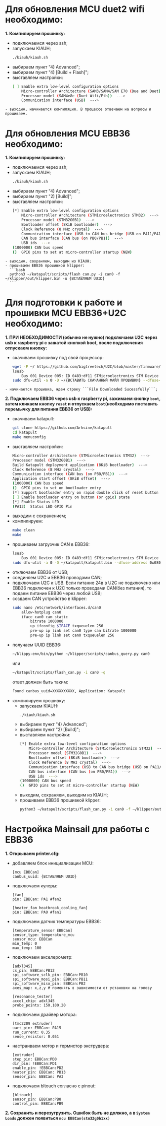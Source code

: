 # Для обновления MCU duet2 wifi необходимо:  

**1. Компилируем прошивку:**  
   - подключаемся через ssh;  
   - запускаем KIAUH;  
     ```bash
     ./kiauh/kiauh.sh
     ```  
   - выбираем пункт "4) Advanced";  
   - выбираем пункт "4) [Build + Flash]";  
   - выставляем настройки:  
     ```bash
     [ ] Enable extra low-level configuration options
         Micro-controller Architecture (SAM3/SAM4/SAM E70 (Due and Duet))  --->
         Processor model (SAM4e8e (Duet Wifi/Eth))  --->
         Communication interface (USB)  --->
      ```  
    - выходим, начинается компиляция. В процессе отвечаем на вопросы и прошиваем.  

# Для обновления MCU EBB36 необходимо:  

**1. Компилируем прошивку:**  
   - подключаемся через ssh;
   - запускаем KIAUH;  
     ```bash 
     ./kiauh/kiauh.sh
     ```  
   - выбираем пункт "4) Advanced";  
   - выбираем пункт "2) [Build]";  
   - выставляем настройки:  
     ```bash
     [*] Enable extra low-level configuration options
         Micro-controller Architecture (STMicroelectronics STM32)  --->
         Processor model (STM32G0B1)  --->
         Bootloader offset (8KiB bootloader)  --->
         Clock Reference (8 MHz crystal)  --->
         Communication interface (USB to CAN bus bridge (USB on PA11/PA12))  --->
         CAN bus interface (CAN bus (on PB0/PB1))  --->
         USB ids  --->
     (1000000) CAN bus speed
     ()  GPIO pins to set at micro-controller startup (NEW)
     ```  
    - выходим, сохраняем, выходим из KIAUH;  
    - прошиваем EBB36 прошивкой klipper:  
      ```bash
      python3 ~/katapult/scripts/flash_can.py -i can0 -f ~/klipper/out/klipper.bin -u {ВСТАВЛЯЕМ UUID}
      ```

# Для подготовки к работе и прошивки MCU EBB36+U2C необходимо:  

**1. ПРИ НЕОБХОДИМОСТИ (обычно не нужно) подключаем U2C через usb к raspberry pi с зажатой кнопкой boot, после подключения отпускаем кнопку:**  
   - скачиваем прошивку под свой процессор:  
     ```bash
     wget -P ~/ https://github.com/bigtreetech/U2C/blob/master/firmware/{ВСТАВИТЬ НЕОБХОДИМЫЙ ФАЙЛ ПРОШИВКИ}
     lsusb
         Bus 001 Device 005: ID 0483:df11 STMicroelectronics STM Device in DFU Mode
     sudo dfu-util -a 0 -D ~/{ВСТАВИТЬ СКАЧАННЫЙ ФАЙЛ ПРОШИВКИ} --dfuse-address 0x08000000:force:mass-erase:leave -d {ВСТАВИТЬ ID ИЗ КОМАНДЫ lsusb}
     ```  
    - начинается прошивка, ждем строку ```File Downloaded Sucessfully```;  
**2. Подключаем EBB36 через usb к raspberry pi, зажимаем кнопку ```boot```, затем кликаем кнопку ```reset``` и отпускаем ```boot```(необходимо поставить перемычку для питания EBB36 от USB):**  
   - скачиваем katapult:  
     ```bash
     git clone https://github.com/Arksine/katapult
     cd katapult
     make menuconfig
     ```
   - выставляем настройки:  
     ```bash
     Micro-controller Architecture (STMicroelectronics STM32)  --->
     Processor model (STM32G0B1)  --->
     Build Katapult deployment application (8KiB bootloader)  --->
     Clock Reference (8 MHz crystal)  --->
     Communication interface (CAN bus (on PB0/PB1))  --->
     Application start offset (8KiB offset)  --->
     (1000000) CAN bus speed
     ()  GPIO pins to set on bootloader entry
     [*] Support bootloader entry on rapid double click of reset button
     [ ] Enable bootloader entry on button (or gpio) state
     [*] Enable Status LED
     (PA13)  Status LED GPIO Pin
     ```  
   - выходим с сохранением;  
   - компилируем:  
     ```bash
     make clean
     make
     ```  
   - прошиваем загрузчик CAN в EBB36:
     ```bash
     lsusb
         Bus 001 Device 005: ID 0483:df11 STMicroelectronics STM Device in DFU Mode
     sudo dfu-util -a 0 -D ~/katapult/katapult.bin --dfuse-address 0x08000000:force:mass-erase:leave -d {ВСТАВИТЬ ID ИЗ КОМАНДЫ lsusb}
     ```  
   - отключаем EBB36 от USB;  
   - соединяем U2C и EBB36 проводами CAN;  
   - подключаем U2C к USB. Если питание 24в в U2C не подключено или EBB36 подключен к U2C только проводами CAN(без питания), то подаем питание EBB36 через любой USB;  
   - создаем CAN устройство в klipper:  
     ```bash
     sudo nano /etc/network/interfaces.d/can0
         allow-hotplug can0
         iface can0 can static
             bitrate 1000000
             up ifconfig $IFACE txqueuelen 256
             pre-up ip link set can0 type can bitrate 1000000
             pre-up ip link set can0 txqueuelen 256

     ```  
   - получаем UUID EBB36:  
     ```bash
     ~/klippy-env/bin/python ~/klipper/scripts/canbus_query.py can0
     ```
     или  
     ```bash
     ~/katapult/scripts/flash_can.py -i can0 -q
     ```  
     ответ должен быть таким:  
     ```bash
     Found canbus_uuid=XXXXXXXXXX, Application: Katapult
     ```  
   - компилируем прошивку:   
     - запускаем KIAUH:  
       ```bash 
       ./kiauh/kiauh.sh
       ```  
     - выбираем пункт "4) Advanced";  
     - выбираем пункт "2) [Build]";  
     - выставляем настройки:  
       ```bash
       [*] Enable extra low-level configuration options
           Micro-controller Architecture (STMicroelectronics STM32)  --->
           Processor model (STM32G0B1)  --->
           Bootloader offset (8KiB bootloader)  --->
           Clock Reference (8 MHz crystal)  --->
           Communication interface (USB to CAN bus bridge (USB on PA11/PA12))  --->
           CAN bus interface (CAN bus (on PB0/PB1))  --->
           USB ids  --->
       (1000000) CAN bus speed
       ()  GPIO pins to set at micro-controller startup (NEW)
       ```  
     - выходим, сохраняем, выходим из KIAUH;  
     - прошиваем EBB36 прошивкой klipper:  
       ```bash
       python3 ~/katapult/scripts/flash_can.py -i can0 -f ~/klipper/out/klipper.bin -u {ВСТАВЛЯЕМ UUID}
       ```  

# Настройка Mainsail для работы с EBB36  

**1. Открываем printer.cfg:**  
   - добавляем блок инициализации MCU:  
     ```
     [mcu EBBCan]
     canbus_uuid: {ВСТАВЛЯЕМ UUID}
     ```  
   - подключаем кулеры:  
     ```
     [fan]
     pin: EBBCan: PA1 #fan2

     [heater_fan heatbreak_cooling_fan]
     pin: EBBCan: PA0 #fan1
     ```  
   - подключаем датчик температуры EBB36:  
     ```
     [temperature_sensor EBBCan]
     sensor_type: temperature_mcu
     sensor_mcu: EBBCan
     min_temp: 0
     max_temp: 100
     ```  
   - подключаем акселерометр:  
     ```
     [adxl345]
     cs_pin: EBBCan:PB12
     spi_software_sclk_pin: EBBCan:PB10
     spi_software_mosi_pin: EBBCan:PB11
     spi_software_miso_pin: EBBCan:PB2
     axes_map: x,z,y # поменять в зависимости от установки на голову

     [resonance_tester]
     accel_chip: adxl345
     probe_points: 150,100,20
     ```  
   - подключаем драйвер мотора:  
     ```
     [tmc2209 extruder]
     uart_pin: EBBCan: PA15
     run_current: 0.35
     sense_resistor: 0.051
     ```  
   - настраиваем мотор и термистор экструдера:  
     ```
     [extruder]
     step_pin: EBBCan:PD0
     dir_pin: !EBBCan:PD1
     enable_pin: !EBBCan:PD2
     heater_pin: EBBCan: PB13
     sensor_pin: EBBCan: PA3
     ```  
   - подключаем bltouch согласно с pinout:  
     ```
     [bltouch]
     sensor_pin: EBBCan:PB8
     control_pin: EBBCan:PB9
     ```  
**2. Созранить и перезугрузить. Ошибок быть не должно, а в ```System Loads``` должен появиться ```mcu EBBCan(stm32g0b1xx)```**  